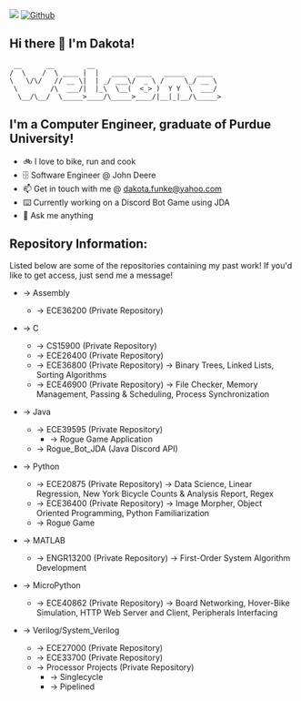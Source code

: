 ![](https://visitor-badge.laobi.icu/badge?page_id=D-Funke)
[![Github](https://img.shields.io/github/followers/D-Funke?label=Follow&style=social)](https://github.com/D-Funke)

## Hi there 👋 I'm Dakota!
```
 __      __        __                               
/  \    /  \ ____ |  |   ____  ____   _____   ____  
\   \/\/   // __ \|  | _/ ___\/  _ \ /     \_/ __ \ 
 \        /\  ___/|  |_\  \__(  <_> )  Y Y  \  ___/ 
  \__/\__/  \_____>____/\_____>____/|__|_|__/\_____>
```
## I'm a Computer Engineer, graduate of Purdue University!
* 🚲 I love to bike, run and cook
* 🗄️  Software Engineer @ John Deere
* 📫 Get in touch with me @ dakota.funke@yahoo.com
* ⌨️ Currently working on a Discord Bot Game using JDA
* 💬 Ask me anything

## Repository Information:
Listed below are some of the repositories containing my past work! If you'd like to get access, just send me a message!

* -> Assembly
	* -> ECE36200 (Private Repository)
	
* -> C
	* -> CS15900 (Private Repository)
	* -> ECE26400 (Private Repository)
	* -> ECE36800 (Private Repository)
	     -> Binary Trees, Linked Lists, Sorting Algorithms
	* -> ECE46900 (Private Repository)
	     -> File Checker, Memory Management, Passing & Scheduling, Process Synchronization
 
* -> Java 
 	* -> ECE39595 (Private Repository)
  		* -> Rogue Game Application
 	* -> Rogue_Bot_JDA (Java Discord API)
 	
* -> Python
 	* -> ECE20875 (Private Repository)
 	     -> Data Science, Linear Regression, New York Bicycle Counts & Analysis Report, Regex
 	* -> ECE36400 (Private Repository)
 	     -> Image Morpher, Object Oriented Programming, Python Familiarization
 	* -> Rogue Game 
 
* -> MATLAB
 	* -> ENGR13200 (Private Repository)
 	     -> First-Order System Algorithm Development
 	
* -> MicroPython 
 	* -> ECE40862 (Private Repository)
 	     -> Board Networking, Hover-Bike Simulation, HTTP Web Server and Client, Peripherals Interfacing
 	
* -> Verilog/System_Verilog
	* -> ECE27000 (Private Repository)
	* -> ECE33700 (Private Repository)
 	* -> Processor Projects (Private Repository)
  		* -> Singlecycle
  		* -> Pipelined
  	
